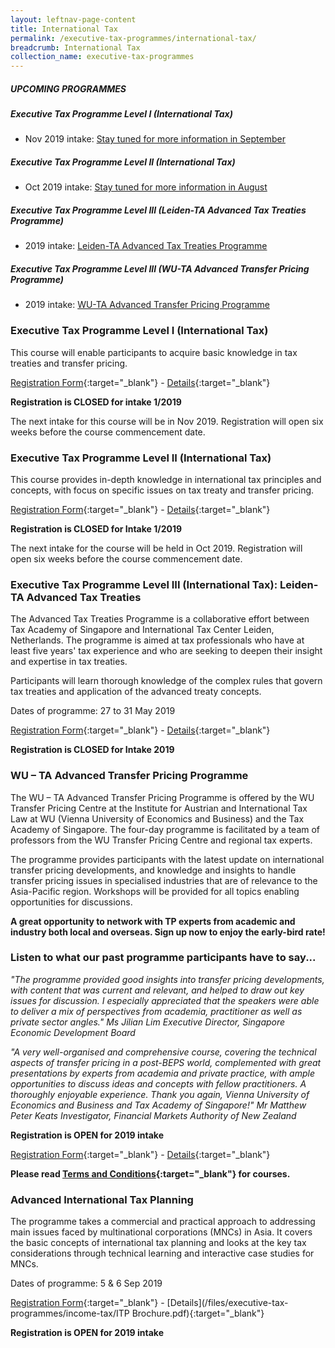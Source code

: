 ```yaml
---
layout: leftnav-page-content
title: International Tax
permalink: /executive-tax-programmes/international-tax/
breadcrumb: International Tax
collection_name: executive-tax-programmes
---
```


##### **UPCOMING PROGRAMMES**
##### **Executive Tax Programme Level I (International Tax)**
* Nov 2019 intake: [Stay tuned for more information in September](/executive-tax-programmes/international-tax/#etp1IT-ta-id)

##### **Executive Tax Programme Level II (International Tax)**
* Oct 2019 intake: [Stay tuned for more information in August](/executive-tax-programmes/international-tax/#etp2IT-ta-id)

##### **Executive Tax Programme Level III (Leiden-TA Advanced Tax Treaties Programme)**
* 2019 intake: [Leiden-TA Advanced Tax Treaties Programme](/executive-tax-programmes/international-tax/#leiden-ta-id)

##### **Executive Tax Programme Level III (WU-TA Advanced Transfer Pricing Programme)**
* 2019 intake: [WU-TA Advanced Transfer Pricing Programme](/executive-tax-programmes/international-tax/#wu-ta-id)

<a id="etp1IT-ta-id"></a>
### **Executive Tax Programme Level I (International Tax)**

This course will enable participants to acquire basic knowledge in tax treaties and transfer pricing.

[Registration Form](https://docs.google.com/forms/d/1TIyChQIw2jL8HX_JmnF9YwXwyhT6iN-RkOv4r1deYp0/edit){:target="_blank"} - [Details](/files/executive-tax-programmes/income-tax/L1_ITP_1_2019_programme.pdf){:target="_blank"}

**Registration is CLOSED for intake 1/2019**

The next intake for this course will be in Nov 2019. Registration will open six weeks before the course commencement date.

<a id="etp2IT-ta-id"></a>
### **Executive Tax Programme Level II (International Tax)**

This course provides in-depth knowledge in international tax principles and concepts, with focus on specific issues on tax treaty and transfer pricing.

[Registration Form](https://docs.google.com/forms/d/1VNrPSkzxwHyq0a_ylg-QBb65tC-JHc77P4z6PGgIYc8/edit){:target="_blank"} - [Details](/files/executive-tax-programmes/income-tax/Intl-Tax-Level-2-1-2018.pdf){:target="_blank"}

**Registration is CLOSED for Intake 1/2019**

The next intake for the course will be held in Oct 2019. Registration will open six weeks before the course commencement date.

<a id="leiden-ta-id"></a>
### **Executive Tax Programme Level III (International Tax): Leiden-TA Advanced Tax Treaties**

The Advanced Tax Treaties Programme is a collaborative effort between Tax Academy of Singapore and International Tax Center Leiden, Netherlands. The programme is aimed at tax professionals who have at least five years' tax experience and who are seeking to deepen their insight and expertise in tax treaties.

Participants will learn thorough knowledge of the complex rules that govern tax treaties and application of the advanced treaty concepts.

Dates of programme: 27 to 31 May 2019

[Registration Form](https://docs.google.com/forms/u/1/d/199A8YqpruxuKS7E6Ww4KtqisWpthBqy3jB0-7LIeAZw/edit){:target="_blank"} - [Details](/files/executive-tax-programmes/income-tax/Brochure_Leiden-TA_Advanced_Tax_Treaties.pdf){:target="_blank"}

**Registration is CLOSED for Intake 2019**

<a id="wu-ta-id"></a>
### **WU – TA Advanced Transfer Pricing Programme**

The WU – TA Advanced Transfer Pricing Programme is offered by the WU Transfer Pricing Centre at the Institute for Austrian and International Tax Law at WU (Vienna University of Economics and Business) and the Tax Academy of Singapore. The four-day programme is facilitated by a team of professors from the WU Transfer Pricing Centre and regional tax experts.

The programme provides participants with the latest update on international transfer pricing developments, and knowledge and insights to handle transfer pricing issues in specialised industries that are of relevance to the Asia-Pacific region. Workshops will be provided for all topics enabling opportunities for discussions.

**A great opportunity to network with TP experts from academic and industry both local and overseas. Sign up now to enjoy the early-bird rate!** 

### **Listen to what our past programme participants have to say...**

*"The programme provided good insights into transfer pricing developments, with content that was current and relevant, and helped to draw out key issues for discussion. I especially appreciated that the speakers were able to deliver a mix of perspectives from academia, practitioner as well as private sector angles."*
*Ms Jilian Lim*
*Executive Director, Singapore Economic Development Board*

*"A very well-organised and comprehensive course, covering the technical aspects of transfer pricing in a post-BEPS world, complemented with great presentations by experts from academia and private practice, with ample opportunities to discuss ideas and concepts with fellow practitioners. A thoroughly enjoyable experience. Thank you again, Vienna University of Economics and Business and Tax Academy of Singapore!"*
*Mr Matthew Peter Keats*
*Investigator, Financial Markets Authority of New Zealand*

**Registration is OPEN for 2019 intake**

[Registration Form](https://docs.google.com/forms/d/e/1FAIpQLSd3xXcKQ3CSqb7TFWkKVXlgN75d0XawogOyBPQk_KbggoVbRw/viewform){:target="_blank"} - [Details](/files/executive-tax-programmes/WU%20Prog.pdf){:target="_blank"}

**Please read [Terms and Conditions](/executive-tax-programmes/Terms-and-Conditions/){:target="_blank"} for courses.**

### **Advanced International Tax Planning**

The programme takes a commercial and practical approach to addressing main issues faced by multinational corporations (MNCs) in Asia. It covers the basic concepts of international tax planning and looks at the key tax considerations through technical learning and interactive case studies for MNCs.

Dates of programme: 5 & 6 Sep 2019

[Registration Form](https://docs.google.com/forms/d/1mueIi7haKCfyo2xIi3YsqN9gtlMFhp48-6J_5hwzhfk/edit){:target="_blank"} - [Details](/files/executive-tax-programmes/income-tax/ITP Brochure.pdf){:target="_blank"}


**Registration is OPEN for 2019 intake**


